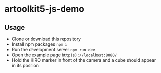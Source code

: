 # artoolkit5-js-demo

## Usage

- Clone or download this repository
- Install npm packages `npm i`
- Run the development server `npm run dev`
- Open the example page `http(s)://localhost:8080/`
- Hold the HIRO marker in front of the camera and a cube should appear in its position
